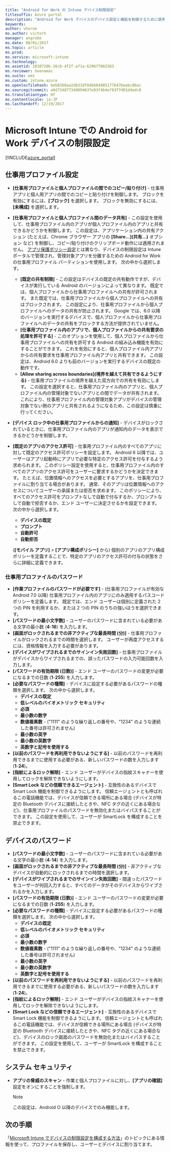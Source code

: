 ```yaml
---
title: "Android for Work の Intune デバイス制限設定"
titlesuffix: Azure portal
description: "Android for Work デバイスのデバイス設定と機能を制御するために使用できる Intune 設定について説明します。"
keywords: 
author: vhorne
ms.author: victorh
manager: angrobe
ms.date: 08/01/2017
ms.topic: article
ms.prod: 
ms.service: microsoft-intune
ms.technology: 
ms.assetid: 1830720b-16cb-4f2f-a71a-62967f882563
ms.reviewer: heenamac
ms.suite: ems
ms.custom: intune-azure
ms.openlocfilehash: beb8368aa2db33df84bb64985177b47beebc80ac
ms.sourcegitcommit: a9d734877340894637e03f4b4ef83f7d01ddedc8
ms.translationtype: HT
ms.contentlocale: ja-JP
ms.lasthandoff: 12/19/2017
---
```

# <a name="android-for-work-device-restriction-settings-in-microsoft-intune"></a>Microsoft Intune での Android for Work デバイスの制限設定

[!INCLUDE[azure_portal](./includes/azure_portal.md)]

## <a name="work-profile-settings"></a>仕事用プロファイル設定
-   **[仕事用プロファイルと個人プロファイルの間でのコピー/貼り付け]** - 仕事用アプリと個人用アプリの間でのコピーと貼り付けを制御します。 ブロックを有効にするには、**[ブロック]** を選択します。 ブロックを無効にするには、**[未構成]** を選択します。
- **[仕事用プロファイルと個人プロファイル間のデータ共有]** - この設定を使用して、仕事用プロファイル内のアプリが個人プロファイル内のアプリと共有できるかどうかを制御します。 この設定は、アプリケーション内の共有アクション (たとえば、Chrome ブラウザー アプリの **[Share...]\(共有...\)** オプション など) を制御し、コピー/貼り付けのクリップボード動作には適用されません。 [アプリ保護ポリシー設定](https://docs.microsoft.com/intune-classic/deploy-use/protect-app-data-using-mobile-app-management-policies-with-microsoft-intune)とは異なり、デバイスの制限設定は Intune ポータルで管理され、管理対象アプリを分離するための Android for Work の仕事用プロファイル パーティションを使用します。 次の中から選択します。
    - **[既定の共有制限]** - この設定はデバイスの既定の共有動作ですが、デバイスが実行している Android のバージョンによって異なります。 既定では、個人プロファイルから仕事用プロファイルへの共有が許可されます。 また既定では、仕事用プロファイルから個人プロファイルへの共有はブロックされます。 この設定により、仕事用プロファイルから個人プロファイルへのデータの共有が防止されます。 Google では、6.0 以降のバージョンを実行するデバイスで、個人プロファイルから仕事用プロファイルへのデータの共有をブロックする方法が提供されていません。   
    - **[仕事用プロファイル内のアプリで、個人プロファイルからの共有要求の処理を許可する]** - このオプションを使用して、個人プロファイルから仕事用プロファイルへの共有を許可する Android の組み込み機能を有効にすることができます。 これを有効にすると、個人プロファイル内アプリからの共有要求を仕事用プロファイル内アプリと共有できます。 この設定は、Android 6.0 よりも前のバージョンを実行するデバイスの既定の動作です。
    - **[Allow sharing across boundaries]\(境界を越えて共有できるようにする\)** - 仕事用プロファイルの境界を越えた双方向での共有を有効にします。 この設定を選択すると、仕事用プロファイル内のアプリと、個人プロファイル内の管理対象でないアプリとの間でデータが共有されます。 これにより、仕事用プロファイル内の管理対象アプリがデバイスの管理対象でない側のアプリと共有されるようになるため、この設定は慎重に行ってください。

-   **[デバイス ロック中の仕事用プロファイルからの通知]** - デバイスがロックされているときに、仕事用プロファイル内のアプリが通知内のデータを表示できるかどうかを制御します。
-   **[既定のアプリのアクセス許可]** - 仕事用プロファイル内のすべてのアプリに対して既定のアクセス許可ポリシーを設定します。 Android 6 以降では、ユーザーはアプリ起動時にアプリで必要な特定のアクセス許可を付与するよう求められます。 このポリシー設定を使用すると、仕事用プロファイル内のすべてのアプリのアクセス許可をユーザーに要求するかどうかを決定できます。 たとえば、位置情報へのアクセスを必要とするアプリを、仕事用プロファイルに割り当てる場合があります。 通常、そのアプリは位置情報へのアクセスについてユーザーの承諾または拒否を求めます。 このポリシーにより、すべてのアクセス許可をプロンプトなしで自動で付与するか、プロンプトなしで自動で拒否するか、エンド ユーザーに決定させるかを設定できます。 次の中から選択します。
    -   **デバイスの既定**
    -   **プロンプト**
    -   **自動許可**
    -   **自動拒否**

    (**[モバイル アプリ]** > **[アプリ構成ポリシー]** から) 個別のアプリのアプリ構成ポリシーを定義することで、特定のアプリのアクセス許可の付与の状態をさらに詳細に定義できます。

### <a name="work-profile-password"></a>仕事用プロファイルのパスワード
- **[作業プロファイルのパスワードが必要です]** - (仕事用プロファイルが有効な Android 7.0 以降) 仕事用プロファイル内のアプリにのみ適用するパスコード ポリシーを定義します。 既定では、エンド ユーザーは個別に定義された 2 つの PIN を利用するか、または 2 つの PIN のうちの強いほうを選択できます。
- **[パスワードの最小文字数]** - ユーザーのパスワードに含まれている必要がある文字の最小数 (**4**-**16**) を入力します。
- **[画面がロックされるまでの非アクティブな最長時間 (分)]** - 仕事用プロファイルがロックされるまでの時間を選択します。 ユーザーが再度アクセスするには、資格情報を入力する必要があります。
- **[デバイスがワイプされるまでのサインイン失敗回数]** - 仕事用プロファイルがデバイスからワイプされるまでの、誤ったパスワードの入力可能回数を入力します。
- **[パスワードの有効期限 (日数)]** - エンド ユーザーのパスワードの変更が必要になるまでの日数 (**1**-**255**) を入力します。
- **[必要なパスワードの種類]** - デバイスに設定する必要があるパスワードの種類を選択します。 次の中から選択します。
    - **デバイスの既定**
    - **低レベルのバイオメトリック セキュリティ**
    - **必須**
    - **最小数の数字**
    - **数値複素数** - ("1111" のような繰り返しの番号や、"1234" のような連続した番号は許可されません)
    - **最小数の英字**
    - **最小数の英数字**
    - **英数字と記号を使用する**
- **[以前のパスワードを再利用できないようにする]** - 以前のパスワードを再利用できるまでに使用する必要がある、新しいパスワードの数を入力します (**1**-**24**)。
- **[指紋によるロック解除]** - エンド ユーザーがデバイスの指紋スキャナーを使用してロックを解除できないようにします。
- **[Smart Lock などの信頼できるエージェント]** - 互換性のあるデバイスで Smart Lock 機能を制御できるようにします。 信頼エージェントとも呼ばれるこの電話機能では、デバイスが信頼できる場所にある場合 (デバイスが特定の Bluetooth デバイスに接続したときや、NFC タグの近くにある場合など)、仕事用プロファイルのパスワードを無効化またはバイパスすることができます。 この設定を使用して、ユーザーが SmartLock を構成することを禁止できます。

## <a name="device-password"></a>デバイスのパスワード

- **[パスワードの最小文字数]** - ユーザーのパスワードに含まれている必要がある文字の最小数 (**4**-**14**) を入力します。
- **[画面がロックされるまでの非アクティブな最長時間 (分)]** - 非アクティブなデバイスが自動的にロックされるまでの時間を選択します。
- **[デバイスがワイプされるまでのサインイン失敗回数]** - 間違ったパスワードをユーザーが何回入力すると、すべてのデータがそのデバイスからワイプされるかを入力します。
- **[パスワードの有効期限 (日数)]** - エンド ユーザーのパスワードの変更が必要になるまでの日数 (**1**-**255**) を入力します。
- **[必要なパスワードの種類]** - デバイスに設定する必要があるパスワードの種類を選択します。 次の中から選択します。
    - **デバイスの既定**
    - **低レベルのバイオメトリック セキュリティ**
    - **必須**
    - **最小数の数字**
    - **数値複素数** - ("1111" のような繰り返しの番号や、"1234" のような連続した番号は許可されません)
    - **最小数の英字**
    - **最小数の英数字**
    - **英数字と記号を使用する**
- **[以前のパスワードを再利用できないようにする]** - 以前のパスワードを再利用できるまでに使用する必要がある、新しいパスワードの数を入力します (**1**-**24**)。
- **[指紋によるロック解除]** - エンド ユーザーがデバイスの指紋スキャナーを使用してロックを解除できないようにします。
- **[Smart Lock などの信頼できるエージェント]** - 互換性のあるデバイスで Smart Lock 機能を制御できるようにします。 信頼エージェントとも呼ばれるこの電話機能では、デバイスが信頼できる場所にある場合 (デバイスが特定の Bluetooth デバイスに接続したときや、NFC タグの近くにある場合など)、デバイスのロック画面のパスワードを無効化またはバイパスすることができます。 この設定を使用して、ユーザーが SmartLock を構成することを禁止できます。

## <a name="system-security"></a>システム セキュリティ

 - **アプリの脅威のスキャン** - 作業と個人プロファイルに対し、**[アプリの確認]** 設定をオンにすることを強制します。

   > [!Note]  
   > この設定は、Android O 以降のデバイスでのみ機能します。 

## <a name="next-steps"></a>次の手順

「[Microsoft Intune でデバイスの制限設定を構成する方法](device-restrictions-configure.md)」のトピックにある情報を使って、プロファイルを保存し、ユーザーとデバイスに割り当てます。
